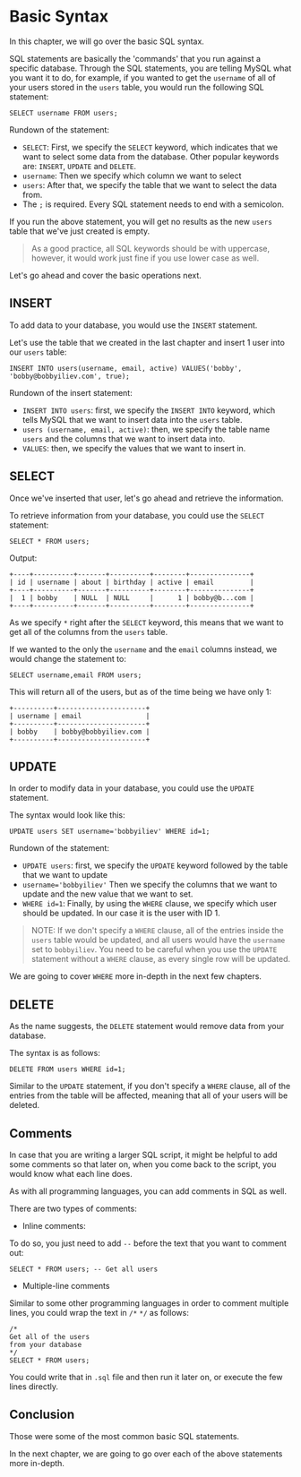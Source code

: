 # Basic Syntax

In this chapter, we will go over the basic SQL syntax.

SQL statements are basically the 'commands' that you run against a specific database. Through the SQL statements, you are telling MySQL what you want it to do, for example, if you wanted to get the `username` of all of your users stored in the `users` table, you would run the following SQL statement:

```
SELECT username FROM users;
```

Rundown of the statement:

* `SELECT`: First, we specify the `SELECT` keyword, which indicates that we want to select some data from the database. Other popular keywords are: `INSERT`, `UPDATE` and `DELETE`.
* `username`: Then we specify which column we want to select
* `users`: After that, we specify the table that we want to select the data from.
* The `;` is required. Every SQL statement needs to end with a semicolon.

If you run the above statement, you will get no results as the new `users` table that we've just created is empty.

> As a good practice, all SQL keywords should be with uppercase, however, it would work just fine if you use lower case as well.

Let's go ahead and cover the basic operations next.

## INSERT

To add data to your database, you would use the `INSERT` statement.

Let's use the table that we created in the last chapter and insert 1 user into our `users` table:

```
INSERT INTO users(username, email, active) VALUES('bobby', 'bobby@bobbyiliev.com', true);
```

Rundown of the insert statement:

* `INSERT INTO users`: first, we specify the `INSERT INTO` keyword, which tells MySQL that we want to insert data into the `users` table.
* `users (username, email, active)`: then, we specify the table name `users` and the columns that we want to insert data into.
* `VALUES`: then, we specify the values that we want to insert in.

## SELECT

Once we've inserted that user, let's go ahead and retrieve the information.

To retrieve information from your database, you could use the `SELECT` statement:

```
SELECT * FROM users;
```

Output:

```
+----+----------+-------+----------+--------+---------------+
| id | username | about | birthday | active | email         |
+----+----------+-------+----------+--------+---------------+
|  1 | bobby    | NULL  | NULL     |      1 | bobby@b...com |
+----+----------+-------+----------+--------+---------------+
```

As we specify `*` right after the `SELECT` keyword, this means that we want to get all of the columns from the `users` table.

If we wanted to the only the `username` and the `email` columns instead, we would change the statement to:

```
SELECT username,email FROM users;
```

This will return all of the users, but as of the time being we have only 1:

```
+----------+----------------------+
| username | email                |
+----------+----------------------+
| bobby    | bobby@bobbyiliev.com |
+----------+----------------------+
```

## UPDATE

In order to modify data in your database, you could use the `UPDATE` statement.

The syntax would look like this:

```
UPDATE users SET username='bobbyiliev' WHERE id=1;
```

Rundown of the statement:

* `UPDATE users`: first, we specify the `UPDATE` keyword followed by the table that we want to update
* `username='bobbyiliev'` Then we specify the columns that we want to update and the new value that we want to set.
* `WHERE id=1`: Finally, by using the `WHERE` clause, we specify which user should be updated. In our case it is the user with ID 1.

> NOTE: If we don't specify a `WHERE` clause, all of the entries inside the `users` table would be updated, and all users would have the `username` set to `bobbyiliev`. You need to be careful when you use the `UPDATE` statement without a `WHERE` clause, as every single row will be updated.

We are going to cover `WHERE` more in-depth in the next few chapters.

## DELETE

As the name suggests, the `DELETE` statement would remove data from your database.

The syntax is as follows:

```
DELETE FROM users WHERE id=1;
```

Similar to the `UPDATE` statement, if you don't specify a `WHERE` clause, all of the entries from the table will be affected, meaning that all of your users will be deleted.

## Comments

In case that you are writing a larger SQL script, it might be helpful to add some comments so that later on, when you come back to the script, you would know what each line does.

As with all programming languages, you can add comments in SQL as well.

There are two types of comments:

* Inline comments:

To do so, you just need to add `--` before the text that you want to comment out:

```
SELECT * FROM users; -- Get all users
```

* Multiple-line comments

Similar to some other programming languages in order to comment multiple lines, you could wrap the text in `/*` `*/` as follows:

```
/*
Get all of the users
from your database
*/
SELECT * FROM users;
```

You could write that in `.sql` file and then run it later on, or execute the few lines directly.

## Conclusion

Those were some of the most common basic SQL statements.

In the next chapter, we are going to go over each of the above statements more in-depth.
